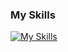 ### My Skills

[![My Skills](https://skillicons.dev/icons?i=java,php,laravel,html,css,js,mysql,postgres,docker,postman)](https://skillicons.dev)

